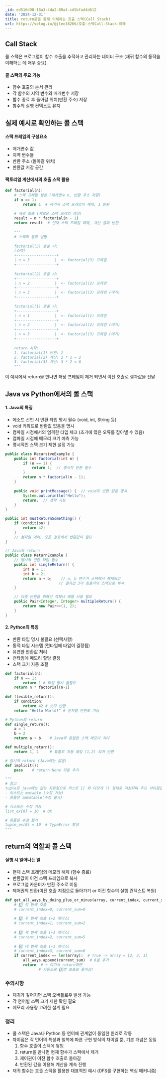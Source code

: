 ```yaml
---
_id: ed516d98-18a3-4da2-89a4-cd5bfad4d612
date: '2024-12-31'
title: return문을 통해 이해하는 호출 스택(Call Stack)
url: https://velog.io/@jlee38266/호출-스택Call-Stack-이해
---
```


## Call Stack
콜 스택은 프로그램이 함수 호출을 추적하고 관리하는 데이터 구조 (재귀 함수의 동작을 이해하는 데 매우 중요).

#### 콜 스택의 주요 기능
- 함수 호출의 순서 관리
- 각 함수의 지역 변수와 매개변수 저장
- 함수 종료 후 돌아갈 위치(반환 주소) 저장
- 함수의 실행 컨텍스트 유지

## 실제 예시로 확인하는 콜 스택

#### 스택 프레임의 구성요소
- 매개변수 값
- 지역 변수들
- 반환 주소 (돌아갈 위치)
- 반환값 저장 공간

#### 팩토리얼 계산에서의 호출 스택 활용
```python
def factorial(n):
    # 스택 프레임 생성 (매개변수 n, 반환 주소 저장)
    if n == 1:
        return 1  # 여기서 스택 프레임이 해제, 1 반환
    
    # 재귀 호출 (새로운 스택 프레임 생성)
    result = n * factorial(n - 1)  
    return result  # 현재 스택 프레임 해제, 계산 결과 반환
    
    """
    # 스택의 동작 설명
    
    factorial(3) 호출 시:
    [스택]
    +------------------+
    | n = 3           |  <- factorial(3) 프레임
    +------------------+
    
    factorial(2) 호출 시:    
    +------------------+
    | n = 2           |  <- factorial(2) 프레임
    +------------------+
    | n = 3           |  <- factorial(3) 프레임 (대기)
    +------------------+
    
    factorial(1) 호출 시:
    +------------------+
    | n = 1           |  <- factorial(1) 프레임
    +------------------+
    | n = 2           |  <- factorial(2) 프레임 (대기)
    +------------------+
    | n = 3           |  <- factorial(3) 프레임 (대기)
    +------------------+
    
    return 시작:
    1. factorial(1) 반환: 1
    2. factorial(2) 계산: 2 * 1 = 2
    3. factorial(3) 계산: 3 * 2 = 6
    """
```
이 예시에서 return을 만나면 해당 프레임이 제거 되면서 이전 호출로 결과값을 전달

## Java vs Python에서의 콜 스택
#### 1. Java의 특징
- 메소드 선언 시 반환 타입 명시 필수 (void, int, String 등)
- void 키워드로 반환값 없음을 명시
- 컴파일 시점에서의 엄격한 타입 체크 (초기에 많은 오류를 잡아낼 수 있음)
- 컴파일 시점에 메모리 크기 예측 가능
- 명시적인 스택 크기 제한 설정 가능

```java
public class RecursiveExample {
    public int factorial(int n) {
        if (n == 1) {
            return 1;  // 명시적 반환 필수
        }
        return n * factorial(n - 1);
    }
    
    public void printMessage() {  // void로 반환 없음 명시
        System.out.println("Hello");
        return;  // 생략 가능
    }
}
```

```java
public int mustReturnSomething() {
    if (condition) {
        return 42;
    }
    // 컴파일 에러, 모든 경로에서 반환값이 필요
}
```

```java
// Java의 return
public class ReturnExample {
    // 명시적 반환 타입 필수
    public int singleReturn() {
        int a = 1;
        int b = 2;
        return a + b;    // a, b 변수가 스택에서 해제되고
                        // 결과값 3이 호출자의 스택으로 복사
    }

    // 다중 반환을 위해선 객체나 배열 사용 필요
    public Pair<Integer, Integer> multipleReturn() {
        return new Pair<>(1, 2);
    }
}
```

#### 2. Python의 특징
- 반환 타입 명시 불필요 (선택사항)
- 동적 타입 시스템 (런타임에 타입이 결정됨)
- 유연한 반환값 처리
- 런타임에 메모리 할당 결정
- 스택 크기 자동 조절

```python
def factorial(n):
    if n == 1:
        return 1 # 타입 명시 불필요
    return n * factorial(n-1)
    
def flexible_return():
    if condition:
        return 42 # 숫자 반환
    return "Hello World!" # 문자열 반환도 가능
```

```python
# Python의 return
def single_return():
    a = 1
    b = 2
    return a + b    # Java와 동일한 스택 메모리 처리

def multiple_return():
    return 1, 2     # 튜플로 자동 패킹 (1,2) 되어 반환

# 암시적 return (Java에는 없음)
def implicit():
    pass    # return None 자동 추가

"""
# 참고
tuple은 java에는 없는 자료형으로 리스트 [] 와 다르게 () 형태로 저장되며 주요 차이점은
- 리스트는 mutable (수정 가능)
- 튜플은 immutable(수정 불가)

# 리스트는 수정 가능
list_ex[0] = 10  # OK

# 튜플은 수정 불가
tuple_ex[0] = 10  # TypeError 발생
"""
```

## return의 역할과 콜 스택
#### 실행 시 일어나는 일
- 현재 스택 프레임의 메모리 해제 (함수 종료)
- 반환값이 이전 스택 프레임으로 복사
- 프로그램 카운터가 반환 주소로 이동
- 제어권의 반환(이전 호출 지점으로 돌아가기 or 이전 함수의 실행 컨텍스트 복원)

```python
def get_all_ways_by_doing_plus_or_minus(array, current_index, current_sum):
    # 1️⃣ 첫 번째 호출
    # current_index=0, current_sum=0
    
    # 2️⃣ 두 번째 호출 (+2 케이스)
    # current_index=1, current_sum=2
    
    # 3️⃣ 세 번째 호출 (+3 케이스)
    # current_index=2, current_sum=5
    
    # 4️⃣ 네 번째 호출 (+1 케이스)
    # current_index=3, current_sum=6
    if current_index == len(array):  # True -> array = [2, 3, 1]
        all_ways.append(current_sum)  # 6을 추가
        return  # ⬅️ 여기서 return하면
               # 자동으로 3️⃣번 호출로 돌아감!
```

### 주의사항
- 재귀가 깊어지면 스택 오버플로우 발생 가능
- 각 언어별 스택 크기 제한 확인 필요
- 메모리 사용량 고려한 설계 필요

### 정리
- 콜 스택은 Java나 Python 등 언어에 관계없이 동일한 원리로 작동
- 차이점은 각 언어의 특성과 철학에 따른 구현 방식의 차이일 뿐, 기본 개념은 동일
  1. 함수 호출이 스택에 쌓임
  2. return을 만나면 현재 함수가 스택에서 제거
  3. 제어권이 이전 함수 호출로 돌아감
  4. 반환된 값을 이용해 계산을 계속 진행
- 재귀 함수는 호출 스택을 활용한 대표적인 예시 (DFS를 구현하는 핵심 메커니즘)